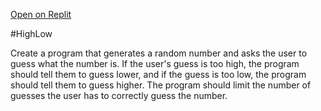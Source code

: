 [Open on Replit](https://replit.com/@whs-spring-2023/HighLow-Assignment)

#HighLow

Create a program that generates a random number and asks the user to guess what the number is. If the user's guess is too high, the program should tell them to guess lower, and if the guess is too low, the program should tell them to guess higher. The program should limit the number of guesses the user has to correctly guess the number.